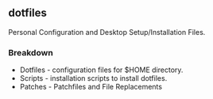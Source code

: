dotfiles
---------

Personal Configuration and Desktop Setup/Installation Files.

### Breakdown

* Dotfiles - configuration files for $HOME directory.
* Scripts  - installation scripts to install dotfiles.
* Patches  - Patchfiles and File Replacements
